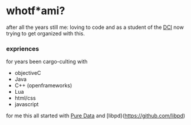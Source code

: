 # whotf*ami?

after all the years still me: loving to code and as a student of the [DCI](https://start.digitalcareerinstitute.org/become-a-python-backend-developer) now trying to get organized with this.

### expriences

for years been cargo-culting with
- objectiveC
- Java
- C++ (openframeworks)
- Lua
- html/css
- javascript

for me this all started with [Pure Data](https://puredata.info/) and [libpd}(https://github.com/libpd)